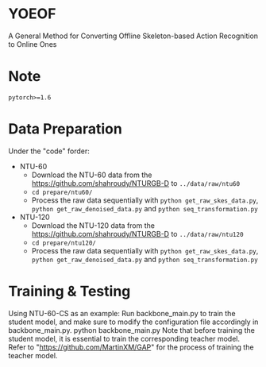 # YOEOF
A General Method for Converting Offline Skeleton-based Action Recognition to Online Ones

# Note
    pytorch>=1.6

# Data Preparation
Under the "code" forder: 

 - NTU-60
    - Download the NTU-60 data from the https://github.com/shahroudy/NTURGB-D to `../data/raw/ntu60`
    - `cd prepare/ntu60/`
    - Process the raw data sequentially with `python get_raw_skes_data.py`, `python get_raw_denoised_data.py` and `python seq_transformation.py`
 - NTU-120
    - Download the NTU-120 data from the https://github.com/shahroudy/NTURGB-D to `../data/raw/ntu120`
    - `cd prepare/ntu120/`
   - Process the raw data sequentially with `python get_raw_skes_data.py`, `python get_raw_denoised_data.py` and `python seq_transformation.py`

# Training & Testing
Using NTU-60-CS as an example: 
Run backbone_main.py to train the student model, and make sure to modify the configuration file accordingly in backbone_main.py.
python backbone_main.py
Note that before training the student model, it is essential to train the corresponding teacher model. Refer to "https://github.com/MartinXM/GAP" for the process of training the teacher model.
